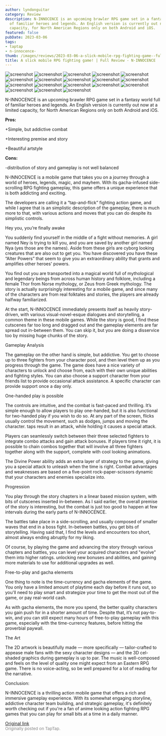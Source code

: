 ```yaml
---
author: lyndonguitar
category: Review
description: N-INNOCENCE is an upcoming brawler RPG game set in a fantasy world full
  of familiar heroes and legends. An English version is currently out now at a limited
  capacity, for North American Regions only on both Android and iOS.
featured: false
pubDate: 2023-03-06
tags:
- taptap
- n-innocence-
thumb: /images/reviews/2023-03-06-a-slick-mobile-rpg-fighting-game--full-review---n-innocence-0.avif
title: A slick mobile RPG fighting game! | Full Review - N-INNOCENCE
---
```


<div class="gallery">
  <img src="/images/reviews/2023-03-06-a-slick-mobile-rpg-fighting-game--full-review---n-innocence-0.avif" alt="screenshot" />
  <img src="/images/reviews/2023-03-06-a-slick-mobile-rpg-fighting-game--full-review---n-innocence-1.avif" alt="screenshot" />
  <img src="/images/reviews/2023-03-06-a-slick-mobile-rpg-fighting-game--full-review---n-innocence-2.avif" alt="screenshot" />
  <img src="/images/reviews/2023-03-06-a-slick-mobile-rpg-fighting-game--full-review---n-innocence-3.avif" alt="screenshot" />
  <img src="/images/reviews/2023-03-06-a-slick-mobile-rpg-fighting-game--full-review---n-innocence-4.avif" alt="screenshot" />
  <img src="/images/reviews/2023-03-06-a-slick-mobile-rpg-fighting-game--full-review---n-innocence-5.avif" alt="screenshot" />
  <img src="/images/reviews/2023-03-06-a-slick-mobile-rpg-fighting-game--full-review---n-innocence-6.avif" alt="screenshot" />
  <img src="/images/reviews/2023-03-06-a-slick-mobile-rpg-fighting-game--full-review---n-innocence-7.avif" alt="screenshot" />
  <img src="/images/reviews/2023-03-06-a-slick-mobile-rpg-fighting-game--full-review---n-innocence-8.avif" alt="screenshot" />
  <img src="/images/reviews/2023-03-06-a-slick-mobile-rpg-fighting-game--full-review---n-innocence-9.avif" alt="screenshot" />
  <img src="/images/reviews/2023-03-06-a-slick-mobile-rpg-fighting-game--full-review---n-innocence-10.avif" alt="screenshot" />
  <img src="/images/reviews/2023-03-06-a-slick-mobile-rpg-fighting-game--full-review---n-innocence-11.avif" alt="screenshot" />
  <img src="/images/reviews/2023-03-06-a-slick-mobile-rpg-fighting-game--full-review---n-innocence-12.avif" alt="screenshot" />
  <img src="/images/reviews/2023-03-06-a-slick-mobile-rpg-fighting-game--full-review---n-innocence-13.avif" alt="screenshot" />
  <img src="/images/reviews/2023-03-06-a-slick-mobile-rpg-fighting-game--full-review---n-innocence-14.avif" alt="screenshot" />
  <img src="/images/reviews/2023-03-06-a-slick-mobile-rpg-fighting-game--full-review---n-innocence-15.avif" alt="screenshot" />
  <img src="/images/reviews/2023-03-06-a-slick-mobile-rpg-fighting-game--full-review---n-innocence-16.avif" alt="screenshot" />
  <img src="/images/reviews/2023-03-06-a-slick-mobile-rpg-fighting-game--full-review---n-innocence-17.avif" alt="screenshot" />
</div>

N-INNOCENCE is an upcoming brawler RPG game set in a fantasy world full of familiar heroes and legends. An English version is currently out now at a limited capacity, for North American Regions only on both Android and iOS.


**Pros:**


+Simple, but addictive combat

+Interesting premise and story

+Beautiful artstyle


**Cons:**


-distribution of story and gameplay is not well balanced

N-INNOCENCE is a mobile game that takes you on a journey through a world of heroes, legends, magic, and mayhem. With its gacha-infused side-scrolling RPG fighting gameplay, this game offers a unique experience that is both addicting and exciting.

The developers are calling it a “tap-and-flick” fighting action game, and while I agree that is an simplistic description of the gameplay, there is much more to that, with various actions and moves that you can do despite its simplistic controls.

Hey you, you’re finally awake

You suddenly find yourself in the middle of a fight without memories. A girl named Ney is trying to kill you, and you are saved by another girl named Nya (yes those are the names). Aside from these girls are cyborg looking creatures that are also out to get you. You have discovered you have these “Alter Powers” that seem to give you an extraordinary ability that grants and amplifies other heroes' powers.

You find out you are transported into a magical world full of mythological and legendary beings from across human history and folklore, including a female Thor from Norse mythology, or Zeus from Greek mythology. The story is actually surprisingly interesting for a mobile game, and since many of the characters are from real folktales and stories, the players are already halfway familiarized.

At the start, N-INNOCENCE immediately presents itself as heavily story-driven, with various visual-novel-esque dialogues and storytelling, a common theme in these mobile games. While the story is good, I find these cutscenes far too long and dragged out and the gameplay elements are far spread out in-between them. You can skip it, but you are doing a disservice too by missing huge chunks of the story.

Gameplay Analysis

The gameplay on the other hand is simple, but addictive. You get to choose up to three fighters from your character pool, and then level them up as you progress through the game. The game does have a nice variety of characters to unlock and choose from, each with their own unique abilities and fighting styles.  You can also choose a support character from your friends list to provide occasional attack assistance. A specific character can provide support once a day only.

One-handed play is possible

The controls are intuitive, and the combat is fast-paced and thrilling. It’s simple enough to allow players to play one-handed, but it is also functional for two-handed play if you wish to do so. At any part of the screen, flicks usually control the movement, such as dodges, jumps and moving the character. taps result in an attack, while holding it causes a special attack.

Players can seamlessly switch between their three selected fighters to integrate combo attacks and gain attack bonuses. If players time it right, it is possible to chain combos together that will involve all three fighters together along with the support, complete with cool looking animations.

The Divine Power ability adds an extra layer of strategy to the game, giving you a special attack to unleash when the time is right. Combat advantages and weaknesses are based on a five-point rock-paper-scissors dynamic that your characters and enemies specialize into.

Progression

You play through the story chapters in a linear based mission system, with bits of cutscenes inserted in-between. As I said earlier, the overall premise of the story is interesting, but the combat is just too good to happen at few intervals during the early parts of N-INNOCENCE.

The battles take place in a side-scrolling, and usually composed of smaller waves that end in a boss fight. In-between battles, you get bits of storytelling. Having said that, I find the levels and encounters too short, almost always ending abruptly for my liking.

Of course, by playing the game and advancing the story through various chapters and battles, you can level your acquired characters and "evolve" them into higher ratings. unlocking new bonuses and abilities, and gaining more materials to use for additional upgrades as well.

Free-to-play and gacha elements

One thing to note is the time-currency and gacha elements of the game. You only have a limited amount of playtime each day before it runs out, so you'll need to play smart and strategize your time to get the most out of the game, or pay real-world cash.

As with gacha elements, the more you spend, the better quality characters you gain push for in a shorter amount of time. Despite that, it’s not pay-to-win, and you can still expect many hours of free-to-play gameplay with this game, especially with the time-currency features, before hitting the proverbial paywall.

The Art

The 2D artwork is beautifully made — more specifically — tailor-crafted to appease male fans with the sexy character designs — and the 3D cel-shaded graphics during gameplay is up to par. The music is well-composed and feels on the level of quality one might expect from an Eastern RPG game. There is no voice-acting, so be well prepared for a lot of reading for the narrative.

Conclusion:

N-INNOCENCE is a thrilling action mobile game that offers a rich and immersive gameplay experience. With its somewhat engaging storyline, addictive character team building, and strategic gameplay, it's definitely worth checking out if you're a fan of anime looking action fighting RPG games that you can play for small bits at a time in a daily manner.

[Original link](https://www.taptap.io/post/4720892)<br><span style="font-size: 0.95em; color: #888;">Originally posted on TapTap.</span>